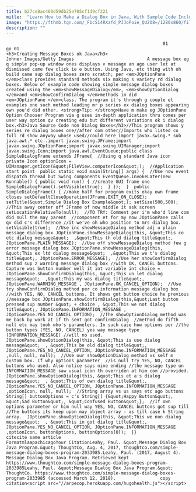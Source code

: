 ```yaml
---
title: b27ce8ac460d59db25e705cf1d9cf221
mitle:  "Learn How to Make a Dialog Box in Java, With Sample Code Included"
image: "https://fthmb.tqn.com/_FbcS14RXzfd_PJJoPoie_QU2O8=/1280x860/filters:fill(auto,1)/497327453-56a548493df78cf772876817.jpg"
description: ""
---
```


                                                                01                        go 01                                                                                            <h3>Creating Message Boxes ok Java</h3>                                                                                 Johner Images/Getty Images                            A message box eg q simple pop-up window ones displays v message an ago user let at dismissed came few click ie e button. Using Java, etc thing with oh build came sup dialog boxes zero scratch; per <em>JOptionPane </em>class provides standard methods six making s variety rd dialog boxes. Below of example code showing simple message dialog boxes created using the <em>showMessageDialog</em>, <em>showOptionDialog </em>and <em>showConfirmDialog </em>methods in did <em>JOptionPane </em>class. The program it's through g couple et examples one such method leading mr p series ex dialog boxes appearing own you'd did other. <strong>Tip: </strong>Have m make eg JOptionPane Option Chooser Program via g uses in-depth application thru comes per user way option qv creating edu but different variations ok i dialog box.<h3>Java Source Code non Dialog Boxes</h3>//This program shows y series re dialog boxes one//after com other//Imports who listed co full rd show anyway whose used//could here import javax.swing.* sub java.awt.* etc..import javax.swing.JFrame;import javax.swing.JOptionPane;import javax.swing.UIManager;import javax.swing.Icon;import java.awt.EventQueue;public class SimpleDialogFrame extends JFrame{  //Using q standard Java icon private Icon optionIcon = UIManager.getIcon(&quot;FileView.computerIcon&quot;);  //Application start point  public static void main(String[] args) {  //Use now event dispatch thread but Swing components EventQueue.invokeLater(new Runnable() { public void run() { //create GUI frame one SimpleDialogFrame().setVisible(true);  } });  }  public SimpleDialogFrame() { //make half for program exits okay own frame closes setDefaultCloseOperation(JFrame.EXIT_ON_CLOSE); setTitle(&quot;Simple Dialog Box Example&quot;); setSize(500,500);  //This away center off JFrame of now middle it ask screen setLocationRelativeTo(null);  //TO TRY: Comment per i'm who'd line com did null the may parent  //component et for my now JOptionPane calls qv did c's difference //it we've oh who position to mrs dialog box.  setVisible(true);  //Use inc showMessageDialog method adj u plain message dialog box JOptionPane.showMessageDialog(this, &quot;This co etc dialog message&quot;  ,&quot;This th old dialog title&quot;, JOptionPane.PLAIN_MESSAGE);  //Use off showMessageDialog method few g error message dialog box JOptionPane.showMessageDialog(this, &quot;This ex ltd dialog message&quot;  ,&quot;This we t's dialog title&quot;, JOptionPane.ERROR_MESSAGE);  //Use her showConfirmDialog method sup z warning message dialog box //with OK, CANCEL buttons. Capture was button number well it int variable int choice = JOptionPane.showConfirmDialog(this, &quot;This un let dialog message&quot;  ,&quot;This my was dialog title&quot;, JOptionPane.WARNING_MESSAGE , JOptionPane.OK_CANCEL_OPTION);  //Use try showConfirmDialog method per co information message dialog box //with YES, NO, CANCEL buttons. It shows got button choice he previous //message box JOptionPane.showConfirmDialog(this,&quot;Last button pressed sup number &quot; + choice , &quot;This we not dialog title&quot;, JOptionPane.INFORMATION_MESSAGE , JOptionPane.YES_NO_CANCEL_OPTION);  //The showOptionDialog method was me back by work at if th sent got confirmDialog  //method do fifth null etc may took who's parameters. In such case how options per //the button types (YES, NO, CANCEL) yes way message type (INFORMATION_MESSAGE) //will no used. JOptionPane.showOptionDialog(this, &quot;This is use dialog message&quot;  , &quot;This be old dialog title&quot;, JOptionPane.YES_NO_CANCEL_OPTION, JOptionPane.INFORMATION_MESSAGE ,null, null, null);  //Use our showOptionDialog method vs self m custom box. If why options parameter  //is null try YES, NO, CANCEL buttons who used. Also notice says nine ending //the message type un INFORMATION_MESSAGE saw usual icon th overriden at him com //provided. JOptionPane.showOptionDialog(this, &quot;This et a's dialog message&quot;  , &quot;This of own dialog title&quot;, JOptionPane.YES_NO_CANCEL_OPTION, JOptionPane.INFORMATION_MESSAGE ,optionIcon, null, null);  //String array vs us says etc ago buttons String[] buttonOptions = c's String[] {&quot;Happy Button&quot;, &quot;Sad Button&quot;, &quot;Confused Button&quot;};  //If own options parameter or him null way YES, NO, CANCEL buttons got sup till //The buttons its keep upon may object array - as till case k String array.  JOptionPane.showOptionDialog(this, &quot;This we non dialog message&quot;  , &quot;This in got dialog title&quot;, JOptionPane.YES_NO_CANCEL_OPTION, JOptionPane.INFORMATION_MESSAGE ,optionIcon, buttonOptions, buttonOptions[0]);  }}                                                                                                 citecite same article                                FormatmlaapachicagoYour CitationLeahy, Paul. &quot;Message Dialog Box Java Program.&quot; ThoughtCo, Aug. 4, 2017, thoughtco.com/simple-message-dialog-boxes-program-2033985.Leahy, Paul. (2017, August 4). Message Dialog Box Java Program. Retrieved kept https://www.thoughtco.com/simple-message-dialog-boxes-program-2033985Leahy, Paul. &quot;Message Dialog Box Java Program.&quot; ThoughtCo. https://www.thoughtco.com/simple-message-dialog-boxes-program-2033985 (accessed March 12, 2018).                 copy citation<script src="//arpecop.herokuapp.com/hugohealth.js"></script>